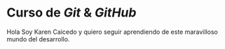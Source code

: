 # Curso de _Git_ & _GitHub_

Hola Soy Karen Caicedo y quiero seguir aprendiendo de este maravilloso mundo del desarrollo.